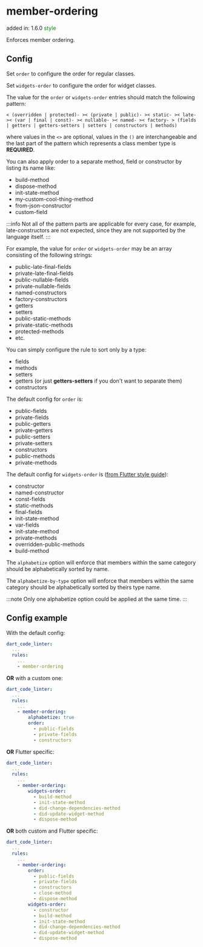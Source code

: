 # member-ordering
added in: 1.6.0 <span style="color: green">style</span>

Enforces member ordering.

## Config
Set `order` to configure the order for regular classes.

Set `widgets-order` to configure the order for widget classes.

The value for the `order` or `widgets-order` entries should match the following pattern:

`< (overridden | protected)- >< (private | public)- >< static- >< late- >< (var | final | const)- >< nullable- >< named- >< factory- > (fields | getters | getters-setters | setters | constructors | methods)`

where values in the `<>` are optional, values in the `()` are interchangeable and the last part of the pattern which represents a class member type is **REQUIRED**.

You can also apply order to a separate method, field or constructor by listing its name like:

- build-method
- dispose-method
- init-state-method
- my-custom-cool-thing-method
- from-json-constructor
- custom-field

:::info
Not all of the pattern parts are applicable for every case, for example, late-constructors are not expected, since they are not supported by the language itself.
:::

For example, the value for `order` or `widgets-order` may be an array consisting of the following strings:

- public-late-final-fields
- private-late-final-fields
- public-nullable-fields
- private-nullable-fields
- named-constructors
- factory-constructors
- getters
- setters
- public-static-methods
- private-static-methods
- protected-methods
- etc.

You can simply configure the rule to sort only by a type:

- fields
- methods
- setters
- getters (or just **getters-setters** if you don't want to separate them)
- constructors

The default config for `order` is:

- public-fields
- private-fields
- public-getters
- private-getters
- public-setters
- private-setters
- constructors
- public-methods
- private-methods

The default config for `widgets-order` is ([from Flutter style guide](https://github.com/flutter/flutter/wiki/Style-guide-for-Flutter-repo#order-other-class-members-in-a-way-that-makes-sense)):

- constructor
- named-constructor
- const-fields
- static-methods
- final-fields
- init-state-method
- var-fields
- init-state-method
- private-methods
- overridden-public-methods
- build-method

The `alphabetize` option will enforce that members within the same category should be alphabetically sorted by name.

The `alphabetize-by-type` option will enforce that members within the same category should be alphabetically sorted by theirs type name.

:::note
Only one alphabetize option could be applied at the same time.
:::

## Config example
With the default config:
```yaml
dart_code_linter:
  ...
  rules:
    ...
    - member-ordering
```
**OR** with a custom one:
```yaml
dart_code_linter:
  ...
  rules:
    ...
    - member-ordering:
        alphabetize: true
        order:
          - public-fields
          - private-fields
          - constructors
```
**OR** Flutter specific:
```yaml
dart_code_linter:
  ...
  rules:
    ...
    - member-ordering:
        widgets-order:
          - build-method
          - init-state-method
          - did-change-dependencies-method
          - did-update-widget-method
          - dispose-method
```
**OR** both custom and Flutter specific:
```yaml
dart_code_linter:
  ...
  rules:
    ...
    - member-ordering:
        order:
          - public-fields
          - private-fields
          - constructors
          - close-method
          - dispose-method
        widgets-order:
          - constructor
          - build-method
          - init-state-method
          - did-change-dependencies-method
          - did-update-widget-method
          - dispose-method
```

